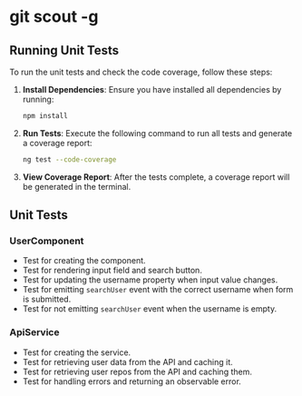 # git scout -g

## Running Unit Tests

To run the unit tests and check the code coverage, follow these steps:

1. **Install Dependencies**: Ensure you have installed all dependencies by running:
    ```bash
    npm install
    ```

2. **Run Tests**: Execute the following command to run all tests and generate a coverage report:
    ```bash
    ng test --code-coverage
    ```

3. **View Coverage Report**: After the tests complete, a coverage report will be generated in the terminal.


## Unit Tests

### UserComponent

- Test for creating the component.
- Test for rendering input field and search button.
- Test for updating the username property when input value changes.
- Test for emitting `searchUser` event with the correct username when form is submitted.
- Test for not emitting `searchUser` event when the username is empty.

### ApiService

- Test for creating the service.
- Test for retrieving user data from the API and caching it.
- Test for retrieving user repos from the API and caching them.
- Test for handling errors and returning an observable error.
